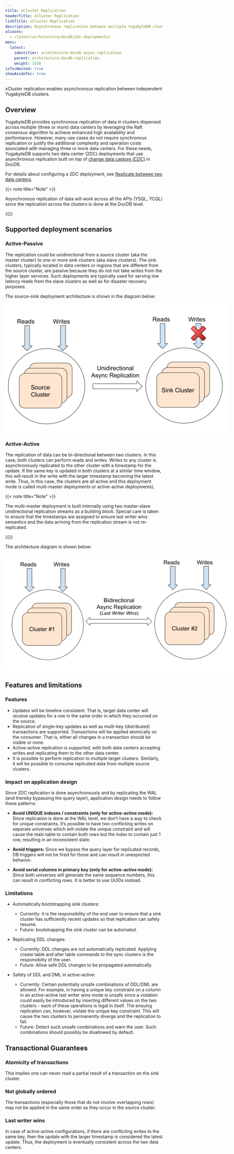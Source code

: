 ```yaml
---
title: xCluster Replication
headerTitle: xCluster Replication
linkTitle: xCluster Replication
description: Asynchronous replication between multiple YugabyteDB clusters.
aliases:
  - /latest/architecture/docdb/2dc-deployments/
menu:
  latest:
    identifier: architecture-docdb-async-replication
    parent: architecture-docdb-replication
    weight: 1150
isTocNested: true
showAsideToc: true
---
```


xCluster replication enables asynchronous replication between independent YugabyteDB clusters.

## Overview

YugabyteDB provides synchronous replication of data in clusters dispersed across multiple (three or more) data centers by leveraging the Raft consensus algorithm to achieve enhanced high availability and performance. However, many use cases do not require synchronous replication or justify the additional complexity and operation costs associated with managing three or more data centers. For these needs, YugabyteDB supports two data center (2DC) deployments that use asynchronous replication built on top of [change data capture (CDC)](../change-data-capture) in DocDB.

For details about configuring a 2DC deployment, see [Replicate between two data centers](../../deploy/multi-dc/2dc-deployment).



{{< note title="Note" >}}

Asynchronous replication of data will work across all the APIs (YSQL, YCQL) since the replication across the clusters is done at the DocDB level. 

{{</note >}}

## Supported deployment scenarios

### Active-Passive

The replication could be unidirectional from a source cluster (aka the master cluster) to one or more sink clusters (aka slave clusters). The sink clusters, typically located in data centers or regions that are different from the source cluster, are passive because they do not not take writes from the higher layer services. Such deployments are typically used for serving low latency reads from the slave clusters as well as for disaster recovery purposes.

The source-sink deployment architecture is shown in the diagram below:

<img src="https://github.com/yugabyte/yugabyte-db/raw/master/architecture/design/images/2DC-source-sink-deployment.png" style="max-width:750px;"/>

### Active-Active

The replication of data can be bi-directional between two clusters. In this case, both clusters can perform reads and writes. Writes to any cluster is asynchronously replicated to the other cluster with a timestamp for the update. If the same key is updated in both clusters at a similar time window, this will result in the write with the larger timestamp becoming the latest write. Thus, in this case, the clusters are all active and this deployment mode is called multi-master deployments or active-active deployments).

{{< note title="Note" >}}

The multi-master deployment is built internally using two master-slave unidirectional replication streams as a building block. Special care is taken to ensure that the timestamps are assigned to ensure last writer wins semantics and the data arriving from the replication stream is not re-replicated. 

{{</note >}}

The architecture diagram is shown below:

<img src="https://github.com/yugabyte/yugabyte-db/raw/master/architecture/design/images/2DC-multi-master-deployment.png" style="max-width:750px;"/>


## Features and limitations

### Features

* Updates will be timeline consistent. That is, target data center will receive updates for a row in the same order in which they occurred on the source.
* Replication of single-key updates as well as multi-key (distributed) transactions are supported. Transactions will be applied atomically on the consumer. That is, either all changes in a transaction should be visible or none.
* Active-active replication is supported, with both data centers accepting writes and replicating them to the other data center.
* It is possible to perform replication to multiple target clusters. Similarly, it will be possible to consume replicated data from multiple source clusters.


### Impact on application design

Since 2DC replication is done asynchronously and by replicating the WAL (and thereby bypassing the query layer), application design needs to follow these patterns:

* **Avoid UNIQUE indexes / constraints (only for active-active mode):** Since replication is done at the WAL level, we don’t have a way to check for unique constraints. It’s possible to have two conflicting writes on separate universes which will violate the unique constraint and will cause the main table to contain both rows but the index to contain just 1 row, resulting in an inconsistent state.

* **Avoid triggers:** Since we bypass the query layer for replicated records, DB triggers will not be fired for those and can result in unexpected behavior.

* **Avoid serial columns in primary key (only for active-active mode):** Since both universes will generate the same sequence numbers, this can result in conflicting rows. It is better to use UUIDs instead.


### Limitations

* Automatically bootstrapping sink clusters:
    * Currently: it is the responsibility of the end user to ensure that a sink cluster has sufficiently recent updates so that replication can safely resume.
    * Future: bootstrapping the sink cluster can be automated.

* Replicating DDL changes:
    * Currently: DDL changes are not automatically replicated. Applying create table and alter table commands to the sync clusters is the responsibiity of the user.
    * Future: Allow safe DDL changes to be propagated automatically.

* Safety of DDL and DML in active-active:
    * Currently: Certain potentially unsafe combinations of DDL/DML are allowed. For example, in having a unique key constraint on a column in an active-active last writer wins mode is unsafe since a violation could easily be introduced by inserting different values on the two clusters - each of these operations is legal in itself. The ensuing replication can, however, violate the unique key constraint. This will cause the two clusters to permanently diverge and the replication to fail.
    * Future: Detect such unsafe combinations and warn the user. Such combinations should possibly be disallowed by default.


## Transactional Guarantees

### Atomicity of transactions
This implies one can never read a partial result of a transaction on the sink cluster.

### Not globally ordered
The transactions (especially those that do not involve overlapping rows) may not be applied in the same order as they occur in the source cluster.

### Last writer wins
In case of active-active configurations, if there are conflicting writes to the same key, then the update with the larger timestamp is considered the latest update. Thus, the deployment is eventually consistent across the two data centers.



